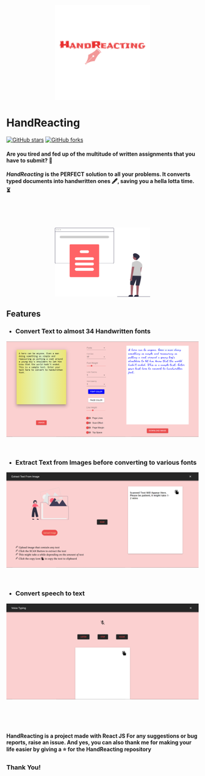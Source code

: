 <p align="center">
<img alt="handreacting_logo" src="./src/media/mainlogo.png" width="250px" />
</p>

# HandReacting
[![GitHub stars](https://img.shields.io/github/stars/hhhrrrttt222111/handReacting?color=ff69b4&style=flatsquare)](https://github.com/hhhrrrttt222111/handReacting/stargazers)
[![GitHub forks](https://img.shields.io/github/forks/hhhrrrttt222111/handReacting?color=blueviolet&style=flatsquare)](https://github.com/hhhrrrttt222111/handReacting/network)

#### Are you tired and fed up of the multitude of written assignments that you have to submit? 📝 
#### *HandReacting* is the PERFECT solution to all your problems. It converts typed documents into handwritten ones 🖋, saving you a hella lotta time. ⏳

<br ><br ><br >


<p align="center">
<img alt="handreacting_image" src="./src/media/read.svg" width="250px" />
</p>

## Features

 * ### Convert Text to almost 34 Handwritten fonts
<p align="center">
 <img src="./src/media/main.PNG" alt=""/>
</p>
<br> 

 * ### Extract Text from Images before converting to various fonts
<p align="center">
 <img src="./src/media/extract.PNG" alt=""/>
</p>
<br> 

 * ### Convert speech to text
<p align="center">
 <img src="./src/media/voice.PNG" alt=""/>
</p>

<br ><br ><br >

#### HandReacting is a project made with React JS For any suggestions or bug reports, raise an issue. And yes, you can also thank me for making your life easier by giving a ⭐ for the HandReacting repository
### Thank You!
